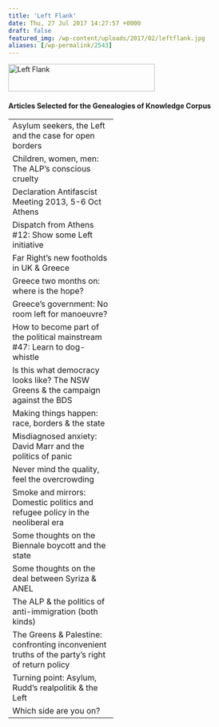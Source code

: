 ```yaml
---
title: 'Left Flank'
date: Thu, 27 Jul 2017 14:27:57 +0000
draft: false
featured_img: /wp-content/uploads/2017/02/leftflank.jpg
aliases: [/wp-permalink/2543]
---
```


<div class="entry-post"><a href="http://www.motherjones.com/"><img class="wp-image-1536 size-full aligncenter" src="/wp-content/uploads/2017/02/leftflank.jpg" alt="Left Flank" width="293" height="55" /></a>
<h4>Articles Selected for the Genealogies of Knowledge Corpus</h4>
<table width="194">
<tbody>
<tr>
<td width="194">Asylum seekers, the Left and the case for open borders</td>
</tr>
<tr>
<td width="194">Children, women, men: The ALP’s conscious cruelty</td>
</tr>
<tr>
<td width="194">Declaration Antifascist Meeting 2013, 5-6 Oct Athens</td>
</tr>
<tr>
<td width="194">Dispatch from Athens #12: Show some Left initiative</td>
</tr>
<tr>
<td width="194">Far Right’s new footholds in UK &amp; Greece</td>
</tr>
<tr>
<td width="194">Greece two months on: where is the hope?</td>
</tr>
<tr>
<td width="194">Greece’s government: No room left for manoeuvre?</td>
</tr>
<tr>
<td width="194">How to become part of the political mainstream #47: Learn to dog-whistle</td>
</tr>
<tr>
<td width="194">Is this what democracy looks like? The NSW Greens &amp; the campaign against the BDS</td>
</tr>
<tr>
<td width="194">Making things happen: race, borders &amp; the state</td>
</tr>
<tr>
<td width="194">Misdiagnosed anxiety: David Marr and the politics of panic</td>
</tr>
<tr>
<td width="194">Never mind the quality, feel the overcrowding</td>
</tr>
<tr>
<td width="194">Smoke and mirrors: Domestic politics and refugee policy in the neoliberal era</td>
</tr>
<tr>
<td width="194">Some thoughts on the Biennale boycott and the state</td>
</tr>
<tr>
<td width="194">Some thoughts on the deal between Syriza &amp; ANEL</td>
</tr>
<tr>
<td width="194">The ALP &amp; the politics of anti-immigration (both kinds)</td>
</tr>
<tr>
<td width="194">The Greens &amp; Palestine: confronting inconvenient truths of the party’s right of return policy</td>
</tr>
<tr>
<td width="194">Turning point: Asylum, Rudd’s realpolitik &amp; the Left</td>
</tr>
<tr>
<td width="194">Which side are you on?</td>
</tr>
</tbody>
</table></div>